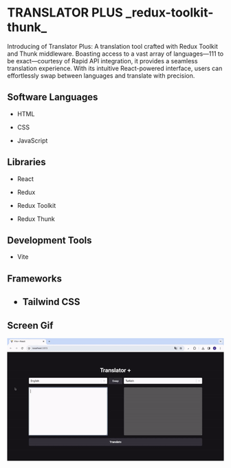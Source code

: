 <h1>TRANSLATOR PLUS _redux-toolkit-thunk_</h1>

Introducing of Translator Plus: A translation tool crafted with Redux Toolkit and Thunk middleware. Boasting access to a vast array of languages—111 to be exact—courtesy of Rapid API integration, it provides a seamless translation experience. With its intuitive React-powered interface, users can effortlessly swap between languages and translate with precision.

<h2> Software Languages </h2>

- HTML

- CSS

- JavaScript

<h2> Libraries </h2>

- React

- Redux

- Redux Toolkit

- Redux Thunk

<h2> Development Tools </h2>

- Vite

<h2> Frameworks <h2>

- Tailwind CSS

<h2> Screen Gif </h2>

![](translator.gif)
